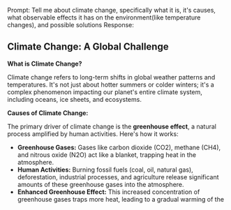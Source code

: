 Prompt: Tell me about climate change, specifically what it is, it's causes, what observable effects it has on the environment(like temperature changes), and possible solutions
Response: 
## Climate Change: A Global Challenge

**What is Climate Change?**

Climate change refers to long-term shifts in global weather patterns and temperatures. It's not just about hotter summers or colder winters; it's a complex phenomenon impacting our planet's entire climate system, including oceans, ice sheets, and ecosystems.

**Causes of Climate Change:**

The primary driver of climate change is the **greenhouse effect**, a natural process amplified by human activities. Here's how it works:

* **Greenhouse Gases:** Gases like carbon dioxide (CO2), methane (CH4), and nitrous oxide (N2O) act like a blanket, trapping heat in the atmosphere.
* **Human Activities:** Burning fossil fuels (coal, oil, natural gas), deforestation, industrial processes, and agriculture release significant amounts of these greenhouse gases into the atmosphere.
* **Enhanced Greenhouse Effect:** This increased concentration of greenhouse gases traps more heat, leading to a gradual warming of the